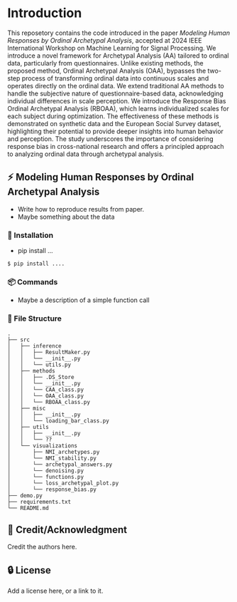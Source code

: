 # Introduction
This reposetory contains the code introduced in the paper *Modeling Human Responses by Ordinal Archetypal Analysis*, accepted at 2024 IEEE International Workshop on Machine Learning for Signal Processing.
We introduce a novel framework for Archetypal Analysis (AA) tailored to ordinal data, particularly from questionnaires. Unlike existing methods, the proposed method, Ordinal Archetypal Analysis (OAA), bypasses the two-step process of transforming ordinal data into continuous scales and operates directly on the ordinal data. We extend traditional AA methods to handle the subjective nature of questionnaire-based data, acknowledging individual differences in scale perception. We introduce the Response Bias Ordinal Archetypal Analysis (RBOAA), which learns individualized scales for each subject during optimization. The effectiveness of these methods is demonstrated on synthetic data and the European Social Survey dataset, highlighting their potential to provide deeper insights into human behavior and perception. The study underscores the importance of considering response bias in cross-national research and offers a principled approach to analyzing ordinal data through archetypal analysis.

## :zap: Modeling Human Responses by Ordinal Archetypal Analysis
- Write how to reproduce results from paper. 
- Maybe something about the data 

###  :electric_plug: Installation
- pip install ... 

```
$ pip install .... 
```

###  :package: Commands
- Maybe a description of a simple function call 

###  :file_folder: File Structure
```
.
├── src
│   ├── inference
│   │   ├── ResultMaker.py
│   │   └── __init__.py
│   │   └── utils.py
│   ├── methods
│   │   ├── .DS_Store
│   │   └── __init__.py
│   │   └── CAA_class.py
│   │   └── OAA_class.py
│   │   └── RBOAA_class.py
│   ├── misc
│   │   ├── __init__.py
│   │   └── loading_bar_class.py
│   ├── utils
│   │   ├── __init__.py
│   │   └── ??
│   └── visualizations
│       ├── NMI_archetypes.py
│       └── NMI_stability.py
│       └── archetypal_answers.py
│       └── denoising.py
│       └── functions.py
│       └── loss_archetypal_plot.py
│       └── response_bias.py
├── demo.py
├── requirements.txt
└── README.md
```


## :star2: Credit/Acknowledgment
Credit the authors here.

##  :lock: License
Add a license here, or a link to it.
